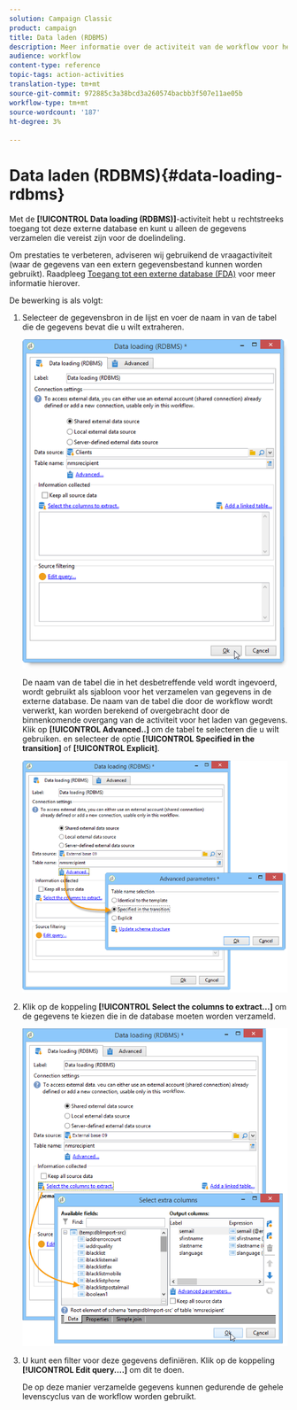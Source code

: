 ```yaml
---
solution: Campaign Classic
product: campaign
title: Data laden (RDBMS)
description: Meer informatie over de activiteit van de workflow voor het laden van gegevens (RDBMS)
audience: workflow
content-type: reference
topic-tags: action-activities
translation-type: tm+mt
source-git-commit: 972885c3a38bcd3a260574bacbb3f507e11ae05b
workflow-type: tm+mt
source-wordcount: '187'
ht-degree: 3%

---
```



# Data laden (RDBMS){#data-loading-rdbms}

Met de **[!UICONTROL Data loading (RDBMS)]**-activiteit hebt u rechtstreeks toegang tot deze externe database en kunt u alleen de gegevens verzamelen die vereist zijn voor de doelindeling.

Om prestaties te verbeteren, adviseren wij gebruikend de vraagactiviteit (waar de gegevens van een extern gegevensbestand kunnen worden gebruikt). Raadpleeg [Toegang tot een externe database (FDA)](../../workflow/using/accessing-an-external-database--fda-.md) voor meer informatie hierover.

De bewerking is als volgt:

1. Selecteer de gegevensbron in de lijst en voer de naam in van de tabel die de gegevens bevat die u wilt extraheren.

   ![](assets/s_advuser_wf_sgbd_sample_1.png)

   De naam van de tabel die in het desbetreffende veld wordt ingevoerd, wordt gebruikt als sjabloon voor het verzamelen van gegevens in de externe database. De naam van de tabel die door de workflow wordt verwerkt, kan worden berekend of overgebracht door de binnenkomende overgang van de activiteit voor het laden van gegevens. Klik op **[!UICONTROL Advanced..]** om de tabel te selecteren die u wilt gebruiken. en selecteer de optie **[!UICONTROL Specified in the transition]** of **[!UICONTROL Explicit]**.

   ![](assets/s_advuser_wf_sgbd_sample_5.png)

1. Klik op de koppeling **[!UICONTROL Select the columns to extract...]** om de gegevens te kiezen die in de database moeten worden verzameld.

   ![](assets/s_advuser_wf_sgbd_sample_2.png)

1. U kunt een filter voor deze gegevens definiëren. Klik op de koppeling **[!UICONTROL Edit query....]** om dit te doen.

   De op deze manier verzamelde gegevens kunnen gedurende de gehele levenscyclus van de workflow worden gebruikt.

